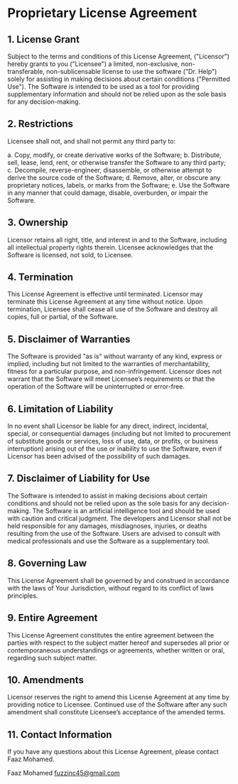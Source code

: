 # Proprietary License Agreement

## 1. License Grant

Subject to the terms and conditions of this License Agreement, ("Licensor") hereby grants to you ("Licensee") a limited, non-exclusive, non-transferable, non-sublicensable license to use the software ("Dr. Help") solely for assisting in making decisions about certain conditions ("Permitted Use"). The Software is intended to be used as a tool for providing supplementary information and should not be relied upon as the sole basis for any decision-making.

## 2. Restrictions

Licensee shall not, and shall not permit any third party to:

a. Copy, modify, or create derivative works of the Software;
b. Distribute, sell, lease, lend, rent, or otherwise transfer the Software to any third party;
c. Decompile, reverse-engineer, disassemble, or otherwise attempt to derive the source code of the Software;
d. Remove, alter, or obscure any proprietary notices, labels, or marks from the Software;
e. Use the Software in any manner that could damage, disable, overburden, or impair the Software.

## 3. Ownership

Licensor retains all right, title, and interest in and to the Software, including all intellectual property rights therein. Licensee acknowledges that the Software is licensed, not sold, to Licensee.

## 4. Termination

This License Agreement is effective until terminated. Licensor may terminate this License Agreement at any time without notice. Upon termination, Licensee shall cease all use of the Software and destroy all copies, full or partial, of the Software.

## 5. Disclaimer of Warranties

The Software is provided "as is" without warranty of any kind, express or implied, including but not limited to the warranties of merchantability, fitness for a particular purpose, and non-infringement. Licensor does not warrant that the Software will meet Licensee’s requirements or that the operation of the Software will be uninterrupted or error-free.

## 6. Limitation of Liability

In no event shall Licensor be liable for any direct, indirect, incidental, special, or consequential damages (including but not limited to procurement of substitute goods or services, loss of use, data, or profits, or business interruption) arising out of the use or inability to use the Software, even if Licensor has been advised of the possibility of such damages.

## 7. Disclaimer of Liability for Use

The Software is intended to assist in making decisions about certain conditions and should not be relied upon as the sole basis for any decision-making. The Software is an artificial intelligence tool and should be used with caution and critical judgment. The developers and Licensor shall not be held responsible for any damages, misdiagnoses, injuries, or deaths resulting from the use of the Software. Users are advised to consult with medical professionals and use the Software as a supplementary tool.

## 8. Governing Law

This License Agreement shall be governed by and construed in accordance with the laws of Your Jurisdiction, without regard to its conflict of laws principles.

## 9. Entire Agreement

This License Agreement constitutes the entire agreement between the parties with respect to the subject matter hereof and supersedes all prior or contemporaneous understandings or agreements, whether written or oral, regarding such subject matter.

## 10. Amendments

Licensor reserves the right to amend this License Agreement at any time by providing notice to Licensee. Continued use of the Software after any such amendment shall constitute Licensee’s acceptance of the amended terms.

## 11. Contact Information

If you have any questions about this License Agreement, please contact Faaz Mohamed.

Faaz Mohamed
fuzzinc45@gmail.com
